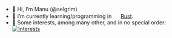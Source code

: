 - 👋 Hi, I’m Manu (@selgrim)
- 🌱 I’m currently learning/programming in <a href="https://doc.rust-lang.org/book/">
  <img height="16" width="16" hspace="2" src="https://cdn.simpleicons.org/rust/0/ffffff" />Rust</a>.
- 👀 Some interests, among many other, and in no special order:<br />
  [![Interests](https://skillicons.dev/icons?i=linux,py,rust,c,nginx,js,html,docker,lua,neovim,bash)](https://skillicons.dev)

<!---
- 💞️ I’m looking to collaborate on ...
- 📫 How to reach me ...
- 😄 Pronouns: ...
- ⚡ Fun fact: ...

selgrim/selgrim is a ✨ special ✨ repository because its `README.md` (this file) appears on your GitHub profile.
You can click the Preview link to take a look at your changes.
--->
